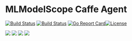 # MLModelScope Caffe Agent

[![Build Status](https://travis-ci.org/rai-project/caffe.svg?branch=master)](https://travis-ci.org/rai-project/caffe)
[![Build Status](https://dev.azure.com/dakkak/rai/_apis/build/status/caffe)](https://dev.azure.com/dakkak/rai/_build/latest?definitionId=15)
[![Go Report Card](https://goreportcard.com/badge/github.com/rai-project/caffe)](https://goreportcard.com/report/github.com/rai-project/caffe)[![License](https://img.shields.io/badge/License-Apache%202.0-blue.svg)](https://opensource.org/licenses/Apache-2.0)

[![](https://images.microbadger.com/badges/version/carml/caffe:ppc64le-gpu-latest.svg)](https://microbadger.com/images/carml/caffe:ppc64le-gpu-latest> 'Get your own version badge on microbadger.com') [![](https://images.microbadger.com/badges/version/carml/caffe:ppc64le-cpu-latest.svg)](https://microbadger.com/images/carml/caffe:ppc64le-cpu-latest 'Get your own version badge on microbadger.com') [![](https://images.microbadger.com/badges/version/carml/caffe:amd64-cpu-latest.svg)](https://microbadger.com/images/carml/caffe:amd64-cpu-latest 'Get your own version badge on microbadger.com') [![](https://images.microbadger.com/badges/version/carml/caffe:amd64-gpu-latest.svg)](https://microbadger.com/images/carml/caffe:amd64-gpu-latest 'Get your own version badge on microbadger.com')
